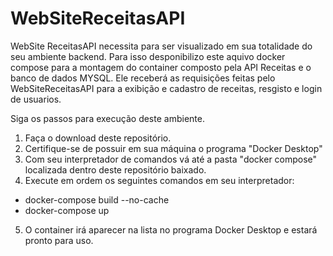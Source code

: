 # WebSiteReceitasAPI 
WebSite ReceitasAPI necessita para ser visualizado em sua totalidade do seu ambiente backend. Para isso desponibilizo este aquivo docker compose 
para a montagem do container composto pela API Receitas e o banco de dados MYSQL. Ele receberá as requisições feitas pelo WebSiteReceitasAPI para a exibição e cadastro de receitas, resgisto e login de usuarios.

Siga os passos para execução deste ambiente.
1. Faça o download deste repositório.
2. Certifique-se de possuir em sua máquina o programa "Docker Desktop"
3. Com seu interpretador de comandos vá até a pasta "docker compose" localizada dentro deste repositório baixado.
4. Execute em ordem os seguintes comandos em seu interpretador:

- docker-compose build --no-cache
- docker-compose up

5. O container irá aparecer na lista no programa Docker Desktop e estará pronto para uso.

